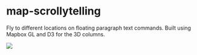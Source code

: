# map-scrollytelling
Fly to different locations on floating paragraph text commands. Built using Mapbox GL and D3 for the 3D columns.

![](map-scrolly-gif.gif)
